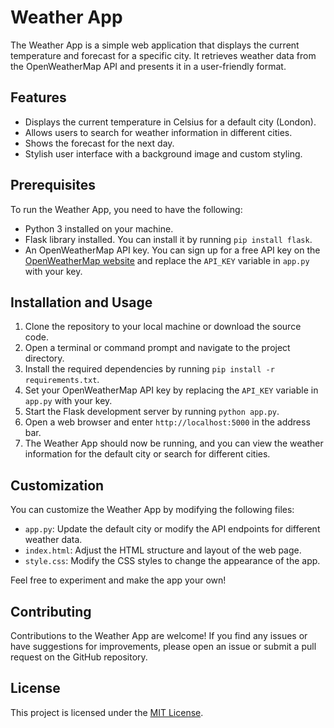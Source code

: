 # Weather App

The Weather App is a simple web application that displays the current temperature and forecast for a specific city. It retrieves weather data from the OpenWeatherMap API and presents it in a user-friendly format.

## Features

- Displays the current temperature in Celsius for a default city (London).
- Allows users to search for weather information in different cities.
- Shows the forecast for the next day.
- Stylish user interface with a background image and custom styling.

## Prerequisites

To run the Weather App, you need to have the following:

- Python 3 installed on your machine.
- Flask library installed. You can install it by running `pip install flask`.
- An OpenWeatherMap API key. You can sign up for a free API key on the [OpenWeatherMap website](https://openweathermap.org/) and replace the `API_KEY` variable in `app.py` with your key.

## Installation and Usage

1. Clone the repository to your local machine or download the source code.
2. Open a terminal or command prompt and navigate to the project directory.
3. Install the required dependencies by running `pip install -r requirements.txt`.
4. Set your OpenWeatherMap API key by replacing the `API_KEY` variable in `app.py` with your key.
5. Start the Flask development server by running `python app.py`.
6. Open a web browser and enter `http://localhost:5000` in the address bar.
7. The Weather App should now be running, and you can view the weather information for the default city or search for different cities.

## Customization

You can customize the Weather App by modifying the following files:

- `app.py`: Update the default city or modify the API endpoints for different weather data.
- `index.html`: Adjust the HTML structure and layout of the web page.
- `style.css`: Modify the CSS styles to change the appearance of the app.

Feel free to experiment and make the app your own!

## Contributing

Contributions to the Weather App are welcome! If you find any issues or have suggestions for improvements, please open an issue or submit a pull request on the GitHub repository.

## License

This project is licensed under the [MIT License](LICENSE).

